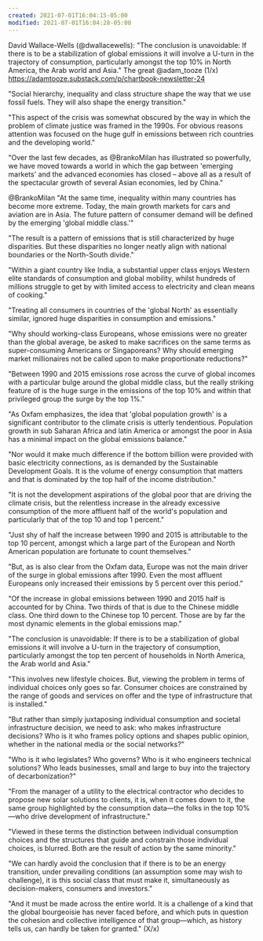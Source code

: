```yaml
---
created: 2021-07-01T16:04:15-05:00
modified: 2021-07-01T16:04:28-05:00
---
```


David Wallace-Wells (@dwallacewells): "The conclusion is unavoidable: If there is to be a stabilization of global emissions it will involve a U-turn in the trajectory of consumption, particularly amongst the top 10% in North America, the Arab world and Asia." The great @adam_tooze (1/x) https://adamtooze.substack.com/p/chartbook-newsletter-24

"Social hierarchy, inequality and class structure shape the way that we use fossil fuels.  They will also shape the energy transition."

"This aspect of the crisis was somewhat obscured by the way in which the problem of climate justice was framed in the 1990s. For obvious reasons attention was  focused on the huge gulf in emissions between rich countries and the developing world."

"Over the last few decades, as @BrankoMilan has illustrated so powerfully, we have moved towards a world in which the gap between 'emerging markets' and the advanced economies has closed – above all as a result of the spectacular growth of several Asian economies, led by China."

@BrankoMilan "At the same time, inequality within many countries has become more extreme. Today, the main growth markets for cars and aviation are in Asia. The future pattern of consumer demand will be defined by the emerging 'global middle class.'"

"The result is a pattern of emissions that is still characterized by huge disparities. But these disparities no longer neatly align with national boundaries or the North-South divide."

"Within a giant country like India, a substantial upper class enjoys Western elite standards of consumption and global mobility, whilst hundreds of millions struggle to get by with limited access to electricity and clean means of cooking."

"Treating all consumers in countries of the 'global North' as essentially similar, ignored huge disparities in consumption and emissions."

"Why should working-class Europeans, whose emissions were no greater than the global average, be asked to make sacrifices on the same terms as super-consuming Americans or Singaporeans? Why should emerging market millionaires not be called upon to make proportionate reductions?"

"Between 1990 and 2015 emissions rose across the curve of global incomes with a particular bulge around the global middle class, but the really striking feature of is the huge surge in the emissions of the top 10% and within that privileged group the surge by the top 1%."

"As Oxfam emphasizes, the idea that 'global population growth' is a significant contributor to the climate crisis is utterly tendentious. Population growth in sub Saharan Africa and latin America or amongst the poor in Asia has a minimal impact on the global emissions balance."

"Nor would it make much difference if the bottom billion were provided with basic electricity connections, as is demanded by the Sustainable Development Goals. It is the volume of energy consumption that matters and that is dominated by the top half of the income distribution."

"It is not the development aspirations of the global poor that are driving the climate crisis, but the relentless increase in the already excessive consumption of the more affluent half of the world's population and particularly that of the top 10 and top 1 percent."

"Just shy of half the increase between 1990 and 2015 is attributable to the top 10 percent, amongst which a large part of the European and North American population are fortunate to count themselves."

"But, as is also clear from the Oxfam data, Europe was not the main driver of the surge in global emissions after 1990. Even the most affluent Europeans only increased their emissions by 5 percent over this period."

"Of the increase in global emissions between 1990 and 2015 half is accounted for by China. Two thirds of that is due to the Chinese middle class. One third down to the Chinese top 10 percent. Those are by far the most dynamic elements in the global emissions map."

"The conclusion is unavoidable: If there is to be a stabilization of global emissions it will involve a U-turn in the trajectory of consumption, particularly amongst the top ten percent of households in North America, the Arab world and Asia."

"This involves new lifestyle choices. But, viewing the problem in terms of individual choices only goes so far. Consumer choices are constrained by the range of goods and services on offer and the type of infrastructure that is installed."

"But rather than simply juxtaposing individual consumption and societal infrastructure decision, we need to ask: who makes infrastructure decisions? Who is it who frames policy options and shapes public opinion, whether in the national media or the social networks?"

"Who is it who legislates? Who governs? Who is it who engineers technical solutions? Who leads businesses, small and large to buy into the trajectory of decarbonization?"

"From the manager of a utility to the electrical contractor who decides to propose new solar solutions to clients, it is, when it comes down to it, the same group highlighted by the consumption data—the folks in the top 10%—who drive development of infrastructure."

"Viewed in these terms the distinction between individual consumption choices and the structures that guide and constrain those individual choices, is blurred. Both are the result of action by the same minority."

"We can hardly avoid the conclusion that if there is to be an energy transition, under prevailing conditions (an assumption some may wish to challenge), it is this social class that must make it, simultaneously as decision-makers, consumers and investors."

"And it must be made across the entire world. It is a challenge of a kind that the global bourgeoisie has never faced before, and which puts in question the cohesion and collective intelligence of that group—which, as history tells us, can hardly be taken for granted." (X/x)
